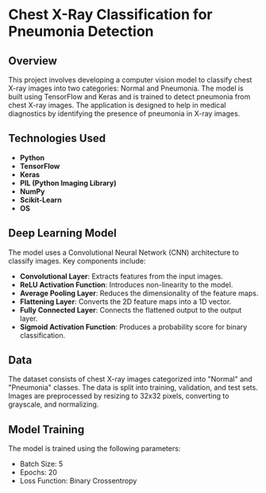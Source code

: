 # Chest X-Ray Classification for Pneumonia Detection

## Overview 
This project involves developing a computer vision model to classify chest X-ray images into two categories: Normal and Pneumonia. The model is built using TensorFlow and Keras and is trained to detect pneumonia from chest X-ray images. The application is designed to help in medical diagnostics by identifying the presence of pneumonia in X-ray images.

## Technologies Used
- **Python**
- **TensorFlow**
- **Keras**
- **PIL (Python Imaging Library)**
- **NumPy**
- **Scikit-Learn**
- **OS**

## Deep Learning Model
The model uses a Convolutional Neural Network (CNN) architecture to classify images. Key components include:
- **Convolutional Layer**: Extracts features from the input images.
- **ReLU Activation Function**: Introduces non-linearity to the model.
- **Average Pooling Layer**: Reduces the dimensionality of the feature maps.
- **Flattening Layer**: Converts the 2D feature maps into a 1D vector.
- **Fully Connected Layer**: Connects the flattened output to the output layer.
- **Sigmoid Activation Function**: Produces a probability score for binary classification.

## Data 
The dataset consists of chest X-ray images categorized into "Normal" and "Pneumonia" classes. The data is split into training, validation, and test sets. Images are preprocessed by resizing to 32x32 pixels, converting to grayscale, and normalizing.

## Model Training 
The model is trained using the following parameters:
- Batch Size: 5
- Epochs: 20
- Loss Function: Binary Crossentropy
